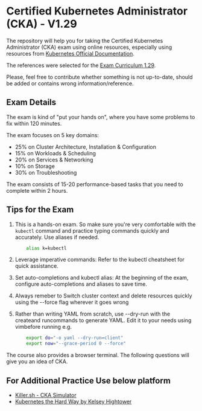 # Certified Kubernetes Administrator (CKA) - V1.29

The repository will help you for taking the Certified Kubernetes Administrator (CKA) exam using online resources, especially using resources from [Kubernetes Official Documentation](https://kubernetes.io).

The references were selected for the [Exam Curriculum 1.29](https://github.com/cncf/curriculum).

Please, feel free to contribute whether something is not up-to-date, should be added or contains wrong information/reference.

## Exam Details

The exam is kind of "put your hands on", where you have some problems to fix within 120 minutes.

The exam focuses on 5 key domains:

- 25% on Cluster Architecture, Installation & Configuration
- 15% on Workloads & Scheduling
- 20% on Services & Networking
- 10% on Storage
- 30% on Troubleshooting

The exam consists of 15-20 performance-based tasks that you need to complete within 2 hours.

## Tips for the Exam

1. This is a hands-on exam. So make sure you're very comfortable with the `kubectl` command and practice typing commands quickly and accurately. Use aliases if needed.

    ```bash
        alias k=kubectl
    ```

2. Leverage imperative commands: Refer to the kubectl cheatsheet for quick assistance.

3. Set auto-completions and kubectl alias: At the beginning of the exam, configure auto-completions and aliases to save time.

4. Always remeber to Switch cluster context and delete resources quickly using the --force flag wherever it goes wrong

5. Rather than writing YAML from scratch, use --dry-run with the createand runcommands to generate YAML. Edit it to your needs using vimbefore running e.g.

    ```bash
        export do="-o yaml --dry-run=client"
        export now="--grace-period 0 --force"
    ```

The course also provides a browser terminal. The following questions will give you an idea of CKA.

## For Additional Practice Use below platform

- [Killer.sh - CKA Simulator](https://killer.sh/cka)
- [Kubernetes the Hard Way by Kelsey Hightower](https://github.com/kelseyhightower/kubernetes-the-hard-way)
